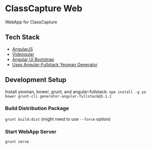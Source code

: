 # ClassCapture Web
WebApp for ClassCapture

## Tech Stack
- [AngularJS](https://docs.angularjs.org/api)
- [Videogular](http://www.videogular.com/)
- [Angular UI Bootstrap](https://angular-ui.github.io/bootstrap/)
- [Uses Angular-Fullstack Yeoman Generator](https://github.com/DaftMonk/generator-angular-fullstack)

## Development Setup
Install yeoman, bower, grunt, and angular-fullstack: `npm install -g yo bower grunt-cli generator-angular-fullstack@3.1.1`

### Build Distribution Package
`grunt build:dist` (might need to use `--force` option)

### Start WebApp Server
`grunt serve`